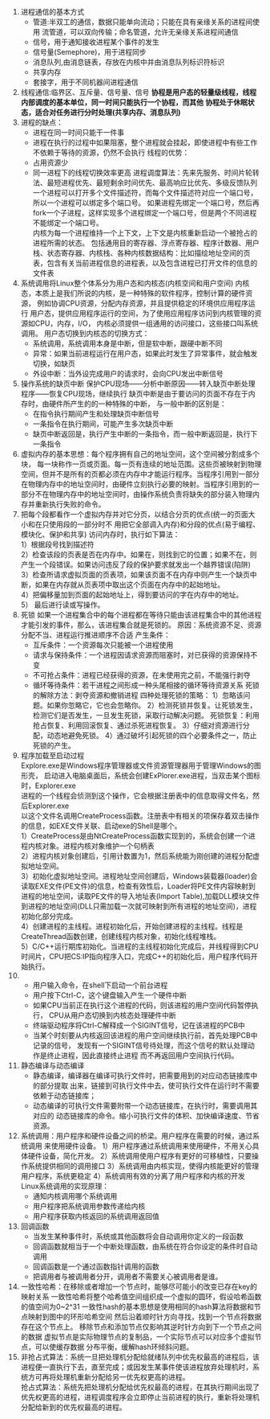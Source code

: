 1. 进程通信的基本方式
   - 管道:半双工的通信，数据只能单向流动；只能在具有亲缘关系的进程间使用
     流管道，可以双向传输；命名管道，允许无亲缘关系进程间通信
   - 信号，用于通知接收进程某个事件的发生
   - 信号量(Semephore)，用于进程同步
   - 消息队列,由消息链表，存放在内核中并由消息队列标识符标识
   - 共享内存
   - 套接字，用于不同机器间进程通信
2. 线程通信:临界区、互斥量、信号量、信号
   **协程是用户态的轻量级线程，线程内部调度的基本单位，同一时间只能执行一个协程，而其他**
   **协程处于休眠状态，适合对任务进行分时处理(共享内存、消息队列)**
3. 进程的缺点：
   - 进程在同一时间只能干一件事
   - 进程在执行的过程中如果阻塞，整个进程就会挂起，即使进程中有些工作不依赖于等待的资源，仍然不会执行
   线程的优势：
   - 占用资源少
   - 同一进程下的线程切换效率更高
   进程调度算法：先来先服务、时间片轮转法、最短进程优先、最短剩余时间优先、最高响应比优先、多级反馈队列
   一个进程可以打开多个文件描述符，而每个文件描述符对应一个端口号，所以一个进程可以绑定多个端口号。
   如果进程先绑定一个端口号，然后再fork一个子进程，这样实现多个进程绑定一个端口号，但是两个不同进程不能绑定一个端口号。  
   内核为每一个进程维持一个上下文，上下文是内核重新启动一个被抢占的进程所需的状态。
   包括通用目的寄存器、浮点寄存器、程序计数器、用户栈、状态寄存器、内核栈、各种内核数据结构：比如描绘地址空间的页表，包含有关当前进程信息的进程表，以及包含进程已打开文件的信息的文件表  
4. 系统调用将Linux整个体系分为用户态和内核态(内核空间和用户空间)
   内核态，本质上是我们所说的内核，是一种特殊的软件程序，控制计算的硬件资源，
   例如协调CPU资源，分配内存资源，并且提供稳定的环境供应用程序运行
   用户态，提供应用程序运行的空间，为了使用应用程序访问到内核管理的资源如CPU，内存，I/O，
   内核必须提供一组通用的访问接口，这些接口叫系统调用。
   用户态切换到内核态的切换方式：
   - 系统调用，系统调用本身是中断，但是软中断，跟硬中断不同
   - 异常：如果当前进程运行在用户态，如果此时发生了异常事件，就会触发切换，如缺页
   - 外设中断：当外设完成用户的请求时，会向CPU发出中断信号
5. 操作系统的缺页中断
   保护CPU现场——分析中断原因——转入缺页中断处理程序——恢复CPU现场，继续执行
   缺页中断是由于要访问的页面不存在于内存时，由硬件所产生的的一种特殊的中断，
   与一般中断的区别是：
   - 在指令执行期间产生和处理缺页中断信号
   - 一条指令在执行期间，可能产生多次缺页中断
   - 缺页中断返回是，执行产生中断的一条指令，而一般中断返回是，执行下一条指令
6. 虚拟内存的基本思想：每个程序拥有自己的地址空间，这个空间被分割成多个块，
   每一块称作一页或页面。每一页有连续的地址范围。这些页被映射到物理空间，但并不是所有的页都必须在内存中才能运行程序。当程序引用到一部分在物理内存中的地址空间时，由硬件立刻执行必要的映射。当程序引用到的一部分不在物理内存中的地址空间时，由操作系统负责将缺失的部分装入物理内存并重新执行失败的命令。
7. 把每个段都看作一个虚拟内存并对它分页，以结合分页的优点(统一的页面大小和在只使用段的一部分时不 用把它全部调入内存)和分段的优点(易于编程、模块化、保护和共享)
 访问内存时，执行如下算法：  
 1）根据段号找到描述符  
 2）检查该段的页表是否在内存中。如果在，则找到它的位置；如果不在，则产生一个段错误。如果访问违反了段的保护要求就发出一个越界错误(陷阱)  
 3）检查所请求虚拟页面的页表项，如果该页面不在内存中则产生一个缺页中断，如果在内存就从页表项中取出这个页面在内存中的起始地址。  
 4）把偏移量加到页面的起始地址上，得到要访问的字在内存中的地址。  
 5） 最后进行读或写操作。
8. 死锁
   如果一个进程集合中的每个进程都在等待只能由该进程集合中的其他进程才能引发的事件，那么，该进程集合就是死锁的。
   原因：系统资源不足、资源分配不当、进程运行推进顺序不合适
   产生条件：
   - 互斥条件：一个资源每次只能被一个进程使用
   - 请求与保持条件：一个进程因请求资源而阻塞时，对已获得的资源保持不变
   - 不可抢占条件：进程已经获得的资源，在未使用完之前，不能强行剥夺
   - 循环等待条件：若干进程之间形成一种头尾相接的循环等待资源关系
   死锁的解除方法：剥夺资源和撤销进程
   四种处理死锁的策略：
   1）忽略该问题。如果你忽略它，它也会忽略你。
   2）检测死锁并恢复。让死锁发生，检测它们是否发生，一旦发生死锁，采取行动解决问题。
    死锁恢复：利用抢占恢复、利用回滚恢复、通过杀死进程恢复。
   3）仔细对资源进行分配，动态地避免死锁。
   4）通过破坏引起死锁的四个必要条件之一，防止死锁的产生。
9. 程序加载至启动过程  
    Explore.exe是Windows程序管理器或文件资源管理器用于管理Windows的图形壳，
    启动进入电脑桌面后，系统会创建ExPlorer.exe进程，当双击某个图标时，Explorer.exe  
    进程的一个线程会侦测到这个操作，它会根据注册表中的信息取得文件名，然后Explorer.exe  
    以这个文件名调用CreateProcess函数。注册表中有相关的项保存着双击操作的信息，如EXE文件关联、启动exe的Shell是哪个。  
    1）CreateProcess是由NtCreateProcess函数实现到的，系统会创建一个进程内核对象。进程内核对象维护一个句柄表  
    2）进程内核对象创建后，引用计数置为1，然后系统能为刚创建的进程分配虚拟地址空间。  
    3）初始化虚拟地址空间。进程地址空间创建后，Windows装载器(loader)会读取EXE文件(PE文件)的信息，检查有效性后，Loader将PE文件内容映射到进程的地址空间，读取PE文件的导入地址表(Import Table),加载DLL模块文件到进程的地址空间(DLL只需加载一次就可映射到所有进程的地址空间)，进程初始化部分完成。  
    4）创建进程的主线程。进程初始化后，开始创建进程的主线程。线程是CreateThread函数创建，创建线程内核对象，初始化线程堆栈。  
    5）C/C++运行期库初始化。当进程的主线程初始化完成后，并线程得到CPU时间片，CPU把CS:IP指向程序入口，完成C++的初始化后，用户程序代码开始执行。  
10. - 用户输入命令，在shell下启动一个前台进程
    - 用户按下Ctrl-C，这个键盘输入产生一个硬件中断
    - 如果CPU当前正在执行这个进程的代码，则该进程的用户空间代码暂停执行，
        CPU从用户态切换到内核态处理硬件中断
    - 终端驱动程序将Ctrl-C解释成一个SIGINT信号，记在该进程的PCB中
    - 当某个时刻要从内核返回该进程的用户空间继续执行前，首先处理PCB中记录的信号，
      发现有一个SIGINT信号待处理，而这个信号的默认处理动作是终止进程，因此直接终止进程
      而不再返回用户空间执行代码。
11. 静态编译与动态编译
    - 静态编译，编译器在编译可执行文件时，把需要用到的对应动态链接库中的部分提取
      出来，链接到可执行文件中去，使可执行文件在运行时不需要依赖于动态链接库；
    - 动态编译的可执行文件需要附带一个动态链接库，在执行时，需要调用其对应的
      动态链接库的命令。缩小可执行文件的体积、加快编译速度、节省资源。
12. 系统调用：用户程序和硬件设备之间的桥梁。用户程序在需要的时候，通过系统调用
             来使用硬件设备。
             1）用户程序通过系统调用来使用硬件，不用关心具体硬件设备，简化开发。
             2）系统调用使用户程序有更好的可移植性，只要操作系统提供相同的调用接口
             3）系统调用由内核实现，使得内核能更好的管理用户程序，系统更稳定
             4）系统调用有效的分离了用户程序和内核的开发
      Linux系统调用的实现原理：
      - 通知内核调用哪个系统调用
      - 用户程序把系统调用参数传递给内核
      - 用户程序获取内核返回的系统调用返回值
13. 回调函数
    - 当发生某种事件时，系统或其他函数将会自动调用你定义的一段函数
    - 回调函数就相当于一个中断处理函数，由系统在符合你设定的条件时自动调用
    - 回调函数是一个通过函数指针调用的函数
    - 把调用者与被调用者分开，调用者不需要关心被调用者是谁。
14. 一致性哈希：在移除或者增加一个节点时，能够尽可能小的改变已存在key的映射关系
    一致性哈希将整个哈希值空间组织成一个虚拟的圆环，假设哈希函数的值空间为0~2^31
    一致性hash的基本思想是使用相同的hash算法将数据和节点映射到图中的环形哈希空间
    然后沿着顺时针方向寻找，找到一个节点将数据存在这个节点上。
    移除节点和添加节点仅影响其逆时针方向到下一个节点之间的数据
   虚拟节点是实际物理节点的复制品，一个实际节点可以对应多个虚拟节点，可以使缓存数据
   分布平衡，缓解hash环倾斜问题。
15. 非抢占式算法：系统一旦把处理机分配给就绪队列中优先权最高的进程后，该进程便一直执行下去，直至完成；或因发生某事件使该进程放弃处理机时，系统方可再将处理机重新分配给另一优先权更高的进程。  
    抢占式算法：系统先把处理机分配给优先权最高的进程，在其执行期间出现了优先权更高的进程，进程调度程序会立即停止当前进程的执行，重新将处理机分配给新到的优先权最高的进程。